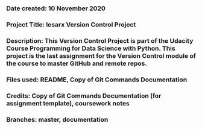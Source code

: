 ### Date created: 10 November 2020


### Project Title: lesarx Version Control Project

### Description: This Version Control Project is part of the Udacity Course Programming for Data Science with Python. This project is the last assignment for the Version Control module of the course to master GitHub and remote repos.

### Files used: README, Copy of Git Commands Documentation

### Credits: Copy of Git Commands Documentation (for assignment template), coursework notes


### Branches: master, documentation
